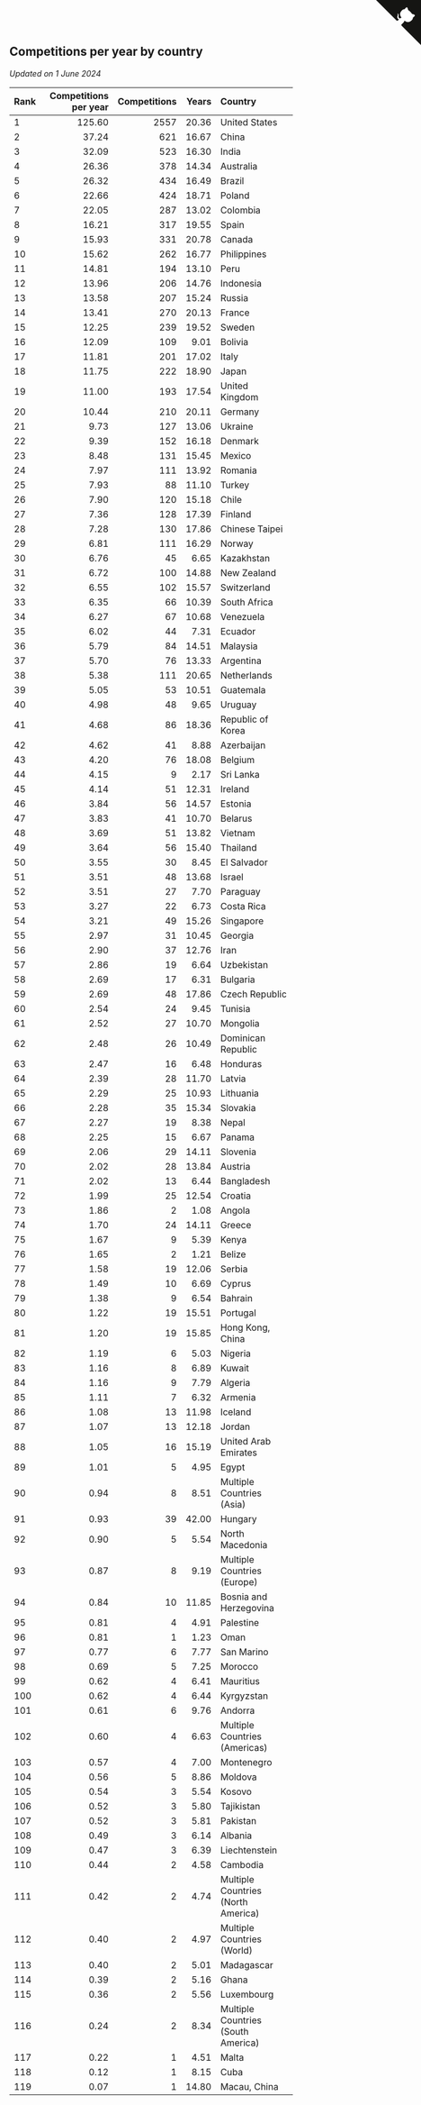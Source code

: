 ## Competitions per year by country

*Updated on  1 June 2024*

| Rank | Competitions per year | Competitions | Years | Country |
| :--- | ---: | ---: | ---: | :--- |
| 1 | 125.60 | 2557 | 20.36 | United States |
| 2 | 37.24 | 621 | 16.67 | China |
| 3 | 32.09 | 523 | 16.30 | India |
| 4 | 26.36 | 378 | 14.34 | Australia |
| 5 | 26.32 | 434 | 16.49 | Brazil |
| 6 | 22.66 | 424 | 18.71 | Poland |
| 7 | 22.05 | 287 | 13.02 | Colombia |
| 8 | 16.21 | 317 | 19.55 | Spain |
| 9 | 15.93 | 331 | 20.78 | Canada |
| 10 | 15.62 | 262 | 16.77 | Philippines |
| 11 | 14.81 | 194 | 13.10 | Peru |
| 12 | 13.96 | 206 | 14.76 | Indonesia |
| 13 | 13.58 | 207 | 15.24 | Russia |
| 14 | 13.41 | 270 | 20.13 | France |
| 15 | 12.25 | 239 | 19.52 | Sweden |
| 16 | 12.09 | 109 | 9.01 | Bolivia |
| 17 | 11.81 | 201 | 17.02 | Italy |
| 18 | 11.75 | 222 | 18.90 | Japan |
| 19 | 11.00 | 193 | 17.54 | United Kingdom |
| 20 | 10.44 | 210 | 20.11 | Germany |
| 21 | 9.73 | 127 | 13.06 | Ukraine |
| 22 | 9.39 | 152 | 16.18 | Denmark |
| 23 | 8.48 | 131 | 15.45 | Mexico |
| 24 | 7.97 | 111 | 13.92 | Romania |
| 25 | 7.93 | 88 | 11.10 | Turkey |
| 26 | 7.90 | 120 | 15.18 | Chile |
| 27 | 7.36 | 128 | 17.39 | Finland |
| 28 | 7.28 | 130 | 17.86 | Chinese Taipei |
| 29 | 6.81 | 111 | 16.29 | Norway |
| 30 | 6.76 | 45 | 6.65 | Kazakhstan |
| 31 | 6.72 | 100 | 14.88 | New Zealand |
| 32 | 6.55 | 102 | 15.57 | Switzerland |
| 33 | 6.35 | 66 | 10.39 | South Africa |
| 34 | 6.27 | 67 | 10.68 | Venezuela |
| 35 | 6.02 | 44 | 7.31 | Ecuador |
| 36 | 5.79 | 84 | 14.51 | Malaysia |
| 37 | 5.70 | 76 | 13.33 | Argentina |
| 38 | 5.38 | 111 | 20.65 | Netherlands |
| 39 | 5.05 | 53 | 10.51 | Guatemala |
| 40 | 4.98 | 48 | 9.65 | Uruguay |
| 41 | 4.68 | 86 | 18.36 | Republic of Korea |
| 42 | 4.62 | 41 | 8.88 | Azerbaijan |
| 43 | 4.20 | 76 | 18.08 | Belgium |
| 44 | 4.15 | 9 | 2.17 | Sri Lanka |
| 45 | 4.14 | 51 | 12.31 | Ireland |
| 46 | 3.84 | 56 | 14.57 | Estonia |
| 47 | 3.83 | 41 | 10.70 | Belarus |
| 48 | 3.69 | 51 | 13.82 | Vietnam |
| 49 | 3.64 | 56 | 15.40 | Thailand |
| 50 | 3.55 | 30 | 8.45 | El Salvador |
| 51 | 3.51 | 48 | 13.68 | Israel |
| 52 | 3.51 | 27 | 7.70 | Paraguay |
| 53 | 3.27 | 22 | 6.73 | Costa Rica |
| 54 | 3.21 | 49 | 15.26 | Singapore |
| 55 | 2.97 | 31 | 10.45 | Georgia |
| 56 | 2.90 | 37 | 12.76 | Iran |
| 57 | 2.86 | 19 | 6.64 | Uzbekistan |
| 58 | 2.69 | 17 | 6.31 | Bulgaria |
| 59 | 2.69 | 48 | 17.86 | Czech Republic |
| 60 | 2.54 | 24 | 9.45 | Tunisia |
| 61 | 2.52 | 27 | 10.70 | Mongolia |
| 62 | 2.48 | 26 | 10.49 | Dominican Republic |
| 63 | 2.47 | 16 | 6.48 | Honduras |
| 64 | 2.39 | 28 | 11.70 | Latvia |
| 65 | 2.29 | 25 | 10.93 | Lithuania |
| 66 | 2.28 | 35 | 15.34 | Slovakia |
| 67 | 2.27 | 19 | 8.38 | Nepal |
| 68 | 2.25 | 15 | 6.67 | Panama |
| 69 | 2.06 | 29 | 14.11 | Slovenia |
| 70 | 2.02 | 28 | 13.84 | Austria |
| 71 | 2.02 | 13 | 6.44 | Bangladesh |
| 72 | 1.99 | 25 | 12.54 | Croatia |
| 73 | 1.86 | 2 | 1.08 | Angola |
| 74 | 1.70 | 24 | 14.11 | Greece |
| 75 | 1.67 | 9 | 5.39 | Kenya |
| 76 | 1.65 | 2 | 1.21 | Belize |
| 77 | 1.58 | 19 | 12.06 | Serbia |
| 78 | 1.49 | 10 | 6.69 | Cyprus |
| 79 | 1.38 | 9 | 6.54 | Bahrain |
| 80 | 1.22 | 19 | 15.51 | Portugal |
| 81 | 1.20 | 19 | 15.85 | Hong Kong, China |
| 82 | 1.19 | 6 | 5.03 | Nigeria |
| 83 | 1.16 | 8 | 6.89 | Kuwait |
| 84 | 1.16 | 9 | 7.79 | Algeria |
| 85 | 1.11 | 7 | 6.32 | Armenia |
| 86 | 1.08 | 13 | 11.98 | Iceland |
| 87 | 1.07 | 13 | 12.18 | Jordan |
| 88 | 1.05 | 16 | 15.19 | United Arab Emirates |
| 89 | 1.01 | 5 | 4.95 | Egypt |
| 90 | 0.94 | 8 | 8.51 | Multiple Countries (Asia) |
| 91 | 0.93 | 39 | 42.00 | Hungary |
| 92 | 0.90 | 5 | 5.54 | North Macedonia |
| 93 | 0.87 | 8 | 9.19 | Multiple Countries (Europe) |
| 94 | 0.84 | 10 | 11.85 | Bosnia and Herzegovina |
| 95 | 0.81 | 4 | 4.91 | Palestine |
| 96 | 0.81 | 1 | 1.23 | Oman |
| 97 | 0.77 | 6 | 7.77 | San Marino |
| 98 | 0.69 | 5 | 7.25 | Morocco |
| 99 | 0.62 | 4 | 6.41 | Mauritius |
| 100 | 0.62 | 4 | 6.44 | Kyrgyzstan |
| 101 | 0.61 | 6 | 9.76 | Andorra |
| 102 | 0.60 | 4 | 6.63 | Multiple Countries (Americas) |
| 103 | 0.57 | 4 | 7.00 | Montenegro |
| 104 | 0.56 | 5 | 8.86 | Moldova |
| 105 | 0.54 | 3 | 5.54 | Kosovo |
| 106 | 0.52 | 3 | 5.80 | Tajikistan |
| 107 | 0.52 | 3 | 5.81 | Pakistan |
| 108 | 0.49 | 3 | 6.14 | Albania |
| 109 | 0.47 | 3 | 6.39 | Liechtenstein |
| 110 | 0.44 | 2 | 4.58 | Cambodia |
| 111 | 0.42 | 2 | 4.74 | Multiple Countries (North America) |
| 112 | 0.40 | 2 | 4.97 | Multiple Countries (World) |
| 113 | 0.40 | 2 | 5.01 | Madagascar |
| 114 | 0.39 | 2 | 5.16 | Ghana |
| 115 | 0.36 | 2 | 5.56 | Luxembourg |
| 116 | 0.24 | 2 | 8.34 | Multiple Countries (South America) |
| 117 | 0.22 | 1 | 4.51 | Malta |
| 118 | 0.12 | 1 | 8.15 | Cuba |
| 119 | 0.07 | 1 | 14.80 | Macau, China |


<a href="https://github.com/JustinTimeCuber/wca_statistics" class="github-corner" aria-label="View source on Github"><svg width="80" height="80" viewBox="0 0 250 250" style="fill:#151513; color:#fff; position: absolute; top: 0; border: 0; right: 0;" aria-hidden="true"><path d="M0,0 L115,115 L130,115 L142,142 L250,250 L250,0 Z"></path><path d="M128.3,109.0 C113.8,99.7 119.0,89.6 119.0,89.6 C122.0,82.7 120.5,78.6 120.5,78.6 C119.2,72.0 123.4,76.3 123.4,76.3 C127.3,80.9 125.5,87.3 125.5,87.3 C122.9,97.6 130.6,101.9 134.4,103.2" fill="currentColor" style="transform-origin: 130px 106px;" class="octo-arm"></path><path d="M115.0,115.0 C114.9,115.1 118.7,116.5 119.8,115.4 L133.7,101.6 C136.9,99.2 139.9,98.4 142.2,98.6 C133.8,88.0 127.5,74.4 143.8,58.0 C148.5,53.4 154.0,51.2 159.7,51.0 C160.3,49.4 163.2,43.6 171.4,40.1 C171.4,40.1 176.1,42.5 178.8,56.2 C183.1,58.6 187.2,61.8 190.9,65.4 C194.5,69.0 197.7,73.2 200.1,77.6 C213.8,80.2 216.3,84.9 216.3,84.9 C212.7,93.1 206.9,96.0 205.4,96.6 C205.1,102.4 203.0,107.8 198.3,112.5 C181.9,128.9 168.3,122.5 157.7,114.1 C157.9,116.9 156.7,120.9 152.7,124.9 L141.0,136.5 C139.8,137.7 141.6,141.9 141.8,141.8 Z" fill="currentColor" class="octo-body"></path></svg></a><style>.github-corner:hover .octo-arm{animation:octocat-wave 560ms ease-in-out}@keyframes octocat-wave{0%,100%{transform:rotate(0)}20%,60%{transform:rotate(-25deg)}40%,80%{transform:rotate(10deg)}}@media (max-width:500px){.github-corner:hover .octo-arm{animation:none}.github-corner .octo-arm{animation:octocat-wave 560ms ease-in-out}}</style>
